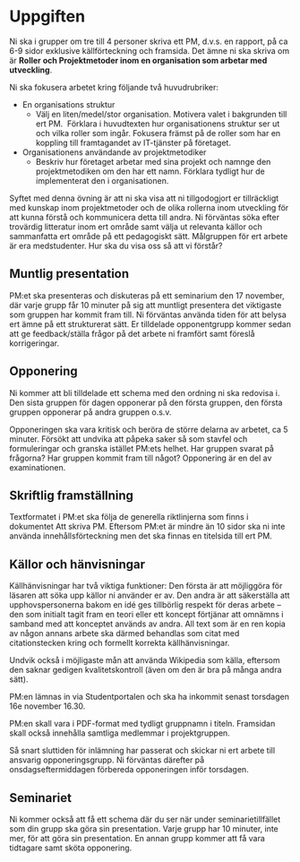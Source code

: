 # Uppgiften

Ni ska i grupper om tre till 4 personer skriva ett PM, d.v.s. en rapport, på ca 6-9 sidor exklusive källförteckning och framsida. Det ämne ni ska skriva om är **Roller och Projektmetoder inom en organisation som arbetar med utveckling**.

Ni ska fokusera arbetet kring följande två huvudrubriker:

* En organisations struktur
    * Välj en liten/medel/stor organisation. Motivera valet i bakgrunden till ert PM.  Förklara i huvudtexten hur organisationens struktur ser ut och vilka roller som ingår. Fokusera främst på de roller som har en koppling till framtagandet av IT-tjänster på företaget.
* Organisationens användande av projektmetodiker
    * Beskriv hur företaget arbetar med sina projekt och namnge den projektmetodiken om den har ett namn. Förklara tydligt hur de implementerat den i organisationen.

Syftet med denna övning är att ni ska visa att ni tillgodogjort er tillräckligt med kunskap inom projektmetoder och de olika rollerna inom utveckling för att kunna förstå och kommunicera detta till andra. Ni förväntas söka efter trovärdig litteratur inom ert område samt välja ut relevanta källor och sammanfatta ert område på ett pedagogiskt sätt. Målgruppen för ert arbete är era medstudenter. Hur ska du visa oss så att vi förstår?


## Muntlig presentation 

PM:et ska presenteras och diskuteras på ett seminarium den 17 november, där varje grupp får 10 minuter på sig att muntligt presentera det viktigaste som gruppen har kommit fram till. Ni förväntas använda tiden för att belysa ert ämne på ett strukturerat sätt. Er tilldelade opponentgrupp kommer sedan att ge feedback/ställa frågor på det arbete ni framfört samt föreslå korrigeringar.

## Opponering
Ni kommer att bli tilldelade ett schema med den ordning ni ska redovisa i. Den sista gruppen för dagen opponerar på den första gruppen, den första gruppen opponerar på andra gruppen o.s.v.

Opponeringen ska vara kritisk och beröra de större delarna av arbetet, ca 5 minuter. Försökt att undvika att påpeka saker så som stavfel och formuleringar och granska istället PM:ets helhet. Har gruppen svarat på frågorna? Har gruppen kommit fram till något? Opponering är en del av examinationen.

## Skriftlig framställning 

Textformatet i PM:et ska följa de generella riktlinjerna som finns i dokumentet Att skriva PM. Eftersom PM:et är mindre än 10 sidor ska ni inte använda innehållsförteckning men det ska finnas en titelsida till ert PM.  


## Källor och hänvisningar 

Källhänvisningar har två viktiga funktioner: Den första är att möjliggöra för läsaren att söka upp källor ni använder er av. Den andra är att säkerställa att upphovspersonerna bakom en idé ges tillbörlig respekt för deras arbete – den som initialt tagit fram en teori eller ett koncept förtjänar att omnämns i samband med att konceptet används av andra. All text som är en ren kopia av någon annans arbete ska därmed behandlas som citat med citationstecken kring och formellt korrekta källhänvisningar. 

Undvik också i möjligaste mån att använda Wikipedia som källa, eftersom den saknar gedigen kvalitetskontroll (även om den är bra på många andra sätt). 

PM:en lämnas in via Studentportalen och ska ha inkommit senast torsdagen 16e november 16.30. 

PM:en skall vara i PDF-format med tydligt gruppnamn i titeln. Framsidan skall också innehålla samtliga medlemmar i projektgruppen.

Så snart sluttiden för inlämning har passerat och skickar ni ert arbete till ansvarig opponeringsgrupp. Ni förväntas därefter på onsdagseftermiddagen förbereda opponeringen inför torsdagen. 

## Seminariet 

Ni kommer också att få ett schema där du ser när under seminarietillfället som din grupp ska göra sin presentation. Varje grupp har 10 minuter, inte mer, för att göra sin presentation. En annan grupp kommer att få vara tidtagare samt sköta opponering.
